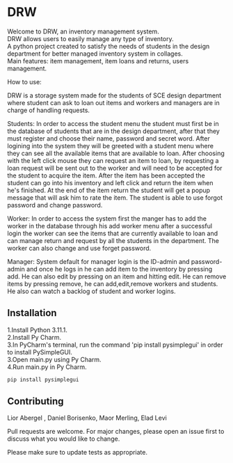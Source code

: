 # DRW

Welcome to DRW, an inventory management system.   
DRW allows users to easily manage any type of inventory.   
A python project created to satisfy the needs of students in the design 
department for better managed inventory system in collages.   
Main features: item management, item loans and returns, users management.     

How to use:

DRW is a storage system made for the students of SCE design department where student can ask
to loan out items and workers and managers are in charge of handling requests.

Students: In order to access the student menu the student must first be in the database of students that are
in the design department, after that they must register and choose their name, password and secret word.
After logining into the system they will be greeted with a student menu where they can see all the available items that are available to loan.
After choosing with the left click mouse they can request an item to loan, by requesting a loan request will be sent out to the
worker and will need to be accepted for the student to acquire the item.
After the item has been accepted the student can go into his inventory and left click and return the item when he's finished.
At the end of the item return the student will get a popup message that will ask him to rate the item.
The student is able to use forgot password and change password.

Worker: In order to access the system first the manger has to add the worker in the database through his add worker menu
after a successful login the worker can see the items that are currently available to loan and
can manage return and request by all the students in the department.
The worker can also change and use forget password.

Manager: System default for manager login is the ID-admin and password-admin and once he logs in he can add item to the inventory by pressing add.
He can also edit by pressing on an item and hitting edit.
He can remove items  by pressing remove, he can add,edit,remove workers and students.
He also can watch a backlog of student and worker logins.

## Installation

1.Install Python 3.11.1.     
2.Install Py Charm.       
3.In PyCharm's terminal, run the command 'pip install pysimplegui' in order to install PySimpleGUI.      
3.Open main.py using Py Charm.    
4.Run main.py in Py Charm.     


```bash
pip install pysimplegui
```


## Contributing

Lior Abergel , Daniel Borisenko, Maor Merling, Elad Levi

Pull requests are welcome. For major changes, please open an issue first
to discuss what you would like to change.

Please make sure to update tests as appropriate.




